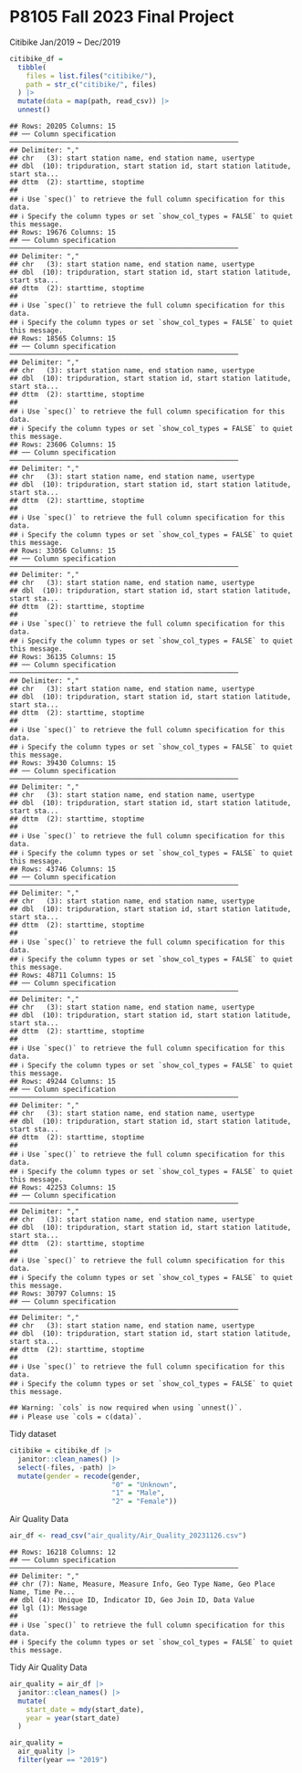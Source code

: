 P8105 Fall 2023 Final Project
================

Citibike Jan/2019 ~ Dec/2019

``` r
citibike_df = 
  tibble(
    files = list.files("citibike/"),
    path = str_c("citibike/", files)
  ) |> 
  mutate(data = map(path, read_csv)) |> 
  unnest()
```

    ## Rows: 20205 Columns: 15
    ## ── Column specification ────────────────────────────────────────────────────────
    ## Delimiter: ","
    ## chr   (3): start station name, end station name, usertype
    ## dbl  (10): tripduration, start station id, start station latitude, start sta...
    ## dttm  (2): starttime, stoptime
    ## 
    ## ℹ Use `spec()` to retrieve the full column specification for this data.
    ## ℹ Specify the column types or set `show_col_types = FALSE` to quiet this message.
    ## Rows: 19676 Columns: 15
    ## ── Column specification ────────────────────────────────────────────────────────
    ## Delimiter: ","
    ## chr   (3): start station name, end station name, usertype
    ## dbl  (10): tripduration, start station id, start station latitude, start sta...
    ## dttm  (2): starttime, stoptime
    ## 
    ## ℹ Use `spec()` to retrieve the full column specification for this data.
    ## ℹ Specify the column types or set `show_col_types = FALSE` to quiet this message.
    ## Rows: 18565 Columns: 15
    ## ── Column specification ────────────────────────────────────────────────────────
    ## Delimiter: ","
    ## chr   (3): start station name, end station name, usertype
    ## dbl  (10): tripduration, start station id, start station latitude, start sta...
    ## dttm  (2): starttime, stoptime
    ## 
    ## ℹ Use `spec()` to retrieve the full column specification for this data.
    ## ℹ Specify the column types or set `show_col_types = FALSE` to quiet this message.
    ## Rows: 23606 Columns: 15
    ## ── Column specification ────────────────────────────────────────────────────────
    ## Delimiter: ","
    ## chr   (3): start station name, end station name, usertype
    ## dbl  (10): tripduration, start station id, start station latitude, start sta...
    ## dttm  (2): starttime, stoptime
    ## 
    ## ℹ Use `spec()` to retrieve the full column specification for this data.
    ## ℹ Specify the column types or set `show_col_types = FALSE` to quiet this message.
    ## Rows: 33056 Columns: 15
    ## ── Column specification ────────────────────────────────────────────────────────
    ## Delimiter: ","
    ## chr   (3): start station name, end station name, usertype
    ## dbl  (10): tripduration, start station id, start station latitude, start sta...
    ## dttm  (2): starttime, stoptime
    ## 
    ## ℹ Use `spec()` to retrieve the full column specification for this data.
    ## ℹ Specify the column types or set `show_col_types = FALSE` to quiet this message.
    ## Rows: 36135 Columns: 15
    ## ── Column specification ────────────────────────────────────────────────────────
    ## Delimiter: ","
    ## chr   (3): start station name, end station name, usertype
    ## dbl  (10): tripduration, start station id, start station latitude, start sta...
    ## dttm  (2): starttime, stoptime
    ## 
    ## ℹ Use `spec()` to retrieve the full column specification for this data.
    ## ℹ Specify the column types or set `show_col_types = FALSE` to quiet this message.
    ## Rows: 39430 Columns: 15
    ## ── Column specification ────────────────────────────────────────────────────────
    ## Delimiter: ","
    ## chr   (3): start station name, end station name, usertype
    ## dbl  (10): tripduration, start station id, start station latitude, start sta...
    ## dttm  (2): starttime, stoptime
    ## 
    ## ℹ Use `spec()` to retrieve the full column specification for this data.
    ## ℹ Specify the column types or set `show_col_types = FALSE` to quiet this message.
    ## Rows: 43746 Columns: 15
    ## ── Column specification ────────────────────────────────────────────────────────
    ## Delimiter: ","
    ## chr   (3): start station name, end station name, usertype
    ## dbl  (10): tripduration, start station id, start station latitude, start sta...
    ## dttm  (2): starttime, stoptime
    ## 
    ## ℹ Use `spec()` to retrieve the full column specification for this data.
    ## ℹ Specify the column types or set `show_col_types = FALSE` to quiet this message.
    ## Rows: 48711 Columns: 15
    ## ── Column specification ────────────────────────────────────────────────────────
    ## Delimiter: ","
    ## chr   (3): start station name, end station name, usertype
    ## dbl  (10): tripduration, start station id, start station latitude, start sta...
    ## dttm  (2): starttime, stoptime
    ## 
    ## ℹ Use `spec()` to retrieve the full column specification for this data.
    ## ℹ Specify the column types or set `show_col_types = FALSE` to quiet this message.
    ## Rows: 49244 Columns: 15
    ## ── Column specification ────────────────────────────────────────────────────────
    ## Delimiter: ","
    ## chr   (3): start station name, end station name, usertype
    ## dbl  (10): tripduration, start station id, start station latitude, start sta...
    ## dttm  (2): starttime, stoptime
    ## 
    ## ℹ Use `spec()` to retrieve the full column specification for this data.
    ## ℹ Specify the column types or set `show_col_types = FALSE` to quiet this message.
    ## Rows: 42253 Columns: 15
    ## ── Column specification ────────────────────────────────────────────────────────
    ## Delimiter: ","
    ## chr   (3): start station name, end station name, usertype
    ## dbl  (10): tripduration, start station id, start station latitude, start sta...
    ## dttm  (2): starttime, stoptime
    ## 
    ## ℹ Use `spec()` to retrieve the full column specification for this data.
    ## ℹ Specify the column types or set `show_col_types = FALSE` to quiet this message.
    ## Rows: 30797 Columns: 15
    ## ── Column specification ────────────────────────────────────────────────────────
    ## Delimiter: ","
    ## chr   (3): start station name, end station name, usertype
    ## dbl  (10): tripduration, start station id, start station latitude, start sta...
    ## dttm  (2): starttime, stoptime
    ## 
    ## ℹ Use `spec()` to retrieve the full column specification for this data.
    ## ℹ Specify the column types or set `show_col_types = FALSE` to quiet this message.

    ## Warning: `cols` is now required when using `unnest()`.
    ## ℹ Please use `cols = c(data)`.

Tidy dataset

``` r
citibike = citibike_df |>
  janitor::clean_names() |>
  select(-files, -path) |>
  mutate(gender = recode(gender,
                         "0" = "Unknown",
                         "1" = "Male",
                         "2" = "Female"))
```

Air Quality Data

``` r
air_df <- read_csv("air_quality/Air_Quality_20231126.csv")
```

    ## Rows: 16218 Columns: 12
    ## ── Column specification ────────────────────────────────────────────────────────
    ## Delimiter: ","
    ## chr (7): Name, Measure, Measure Info, Geo Type Name, Geo Place Name, Time Pe...
    ## dbl (4): Unique ID, Indicator ID, Geo Join ID, Data Value
    ## lgl (1): Message
    ## 
    ## ℹ Use `spec()` to retrieve the full column specification for this data.
    ## ℹ Specify the column types or set `show_col_types = FALSE` to quiet this message.

Tidy Air Quality Data

``` r
air_quality = air_df |>
  janitor::clean_names() |>
  mutate(
    start_date = mdy(start_date),
    year = year(start_date)
  )

air_quality =
  air_quality |>
  filter(year == "2019")
```
